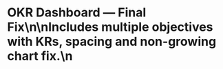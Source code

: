 # OKR Dashboard — Final Fix\n\nIncludes multiple objectives with KRs, spacing and non-growing chart fix.\n